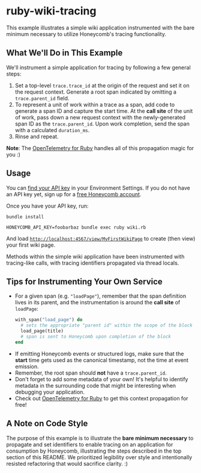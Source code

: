 # ruby-wiki-tracing

This example illustrates a simple wiki application instrumented with the bare minimum necessary to utilize Honeycomb's tracing functionality.

## What We'll Do in This Example

We'll instrument a simple application for tracing by following a few general steps:

1. Set a top-level `trace.trace_id` at the origin of the request and set it on the request context. Generate a root span indicated by omitting a `trace.parent_id` field.
2. To represent a unit of work within a trace as a span, add code to generate a span ID and capture the start time. At the **call site** of the unit of work, pass down a new request context with the newly-generated span ID as the `trace.parent_id`. Upon work completion, send the span with a calculated `duration_ms`.
3. Rinse and repeat.

**Note**: The [OpenTelemetry for Ruby](https://docs.honeycomb.io/getting-data-in/opentelemetry/ruby/) handles all of this propagation magic for you :)

## Usage

You can [find your API key](https://docs.honeycomb.io/getting-data-in/api-keys/#find-api-keys) in your Environment Settings.
If you do not have an API key yet, sign up for a [free Honeycomb account](https://ui.honeycomb.io/signup).


Once you have your API key, run:

```shell
bundle install
```

```shell
HONEYCOMB_API_KEY=foobarbaz bundle exec ruby wiki.rb
```

And load [`http://localhost:4567/view/MyFirstWikiPage`](http://localhost:4567/view/MyFirstWikiPage) to create (then view) your first wiki page.

Methods within the simple wiki application have been instrumented with tracing-like calls, with tracing identifiers propagated via thread locals.

## Tips for Instrumenting Your Own Service

- For a given span (e.g. `"loadPage"`), remember that the span definition lives in its parent, and the instrumentation is around the **call site** of `loadPage`:
    ```ruby
    with_span("load_page") do
      # sets the appropriate "parent id" within the scope of the block
      load_page(title)
      # span is sent to Honeycomb upon completion of the block
    end
    ```
- If emitting Honeycomb events or structured logs, make sure that the **start** time gets used as the canonical timestamp, not the time at event emission.
- Remember, the root span should **not** have a `trace.parent_id`.
- Don't forget to add some metadata of your own! It's helpful to identify metadata in the surrounding code that might be interesting when debugging your application.
- Check out [OpenTelemetry for Ruby](https://docs.honeycomb.io/getting-data-in/opentelemetry/ruby/) to get this context propagation for free!

## A Note on Code Style

The purpose of this example is to illustrate the **bare minimum necessary** to propagate and set identifiers to enable tracing on an application for consumption by Honeycomb, illustrating the steps described in the top section of this README. We prioritized legibility over style and intentionally resisted refactoring that would sacrifice clarity. :)
